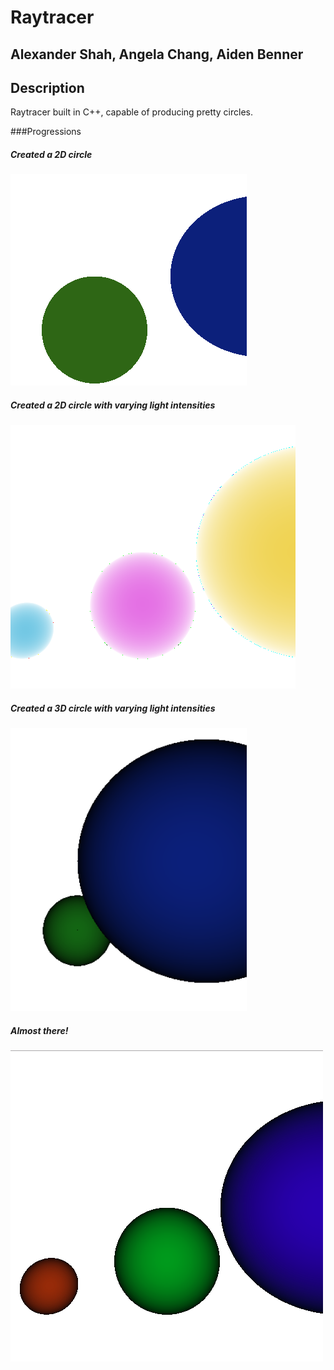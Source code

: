 
# Raytracer
## Alexander Shah, Angela Chang, Aiden Benner

## Description
Raytracer built in C++, capable of producing pretty circles.

###Progressions

##### Created a 2D circle
![](images/progression0.png)

##### Created a 2D circle with varying light intensities
![](images/progression1.png)

##### Created a 3D circle with varying light intensities
![](images/progression2.png)

##### Almost there!
![](images/progression3.png)
